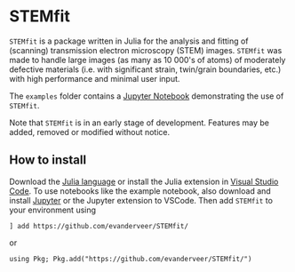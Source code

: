 # STEMfit

`STEMfit` is a package written in Julia for the analysis and fitting of (scanning) transmission electron microscopy (STEM) images.
`STEMfit` was made to handle large images (as many as 10 000's of atoms) of moderately defective materials (i.e. with significant strain, twin/grain boundaries, etc.) with high performance and minimal user input. 

The `examples` folder contains a [Jupyter Notebook](https://jupyter.org/) demonstrating the use of `STEMfit`.

Note that `STEMfit` is in an early stage of development. Features may be added, removed or modified without notice.

## How to install

Download the [Julia language](https://julialang.org/) or install the Julia extension in [Visual Studio Code](https://code.visualstudio.com/). To use notebooks like the example notebook, also download and install [Jupyter](https://jupyter.org/) or the Jupyter extension to VSCode. Then add `STEMfit` to your environment using

```
] add https://github.com/evanderveer/STEMfit/
```

or 

```
using Pkg; Pkg.add("https://github.com/evanderveer/STEMfit/")
```
